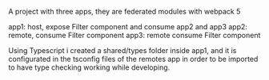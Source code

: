 A project with three apps, they are federated modules with webpack 5

app1: host, expose Filter component and consume app2 and app3
app2: remote, consume Filter component
app3: remote consume Filter component

Using Typescript i created a shared/types folder inside app1, and it is configurated in the tsconfig files of the remotes app in order to be imported to have type checking working while developing.
